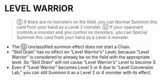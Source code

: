
# LEVEL WARRIOR  
> Ⓢ If there are no monsters on the field, you can Normal Summon this card from your hand as a Level 2 monster. Ⓤ If your opponent controls a monster and you control no monsters, you can Special Summon this card from your hand as a Level 4 monster.

*   The Ⓤ Unclassified summon effect does not start a Chain.
*   “Skill Drain” has no effect on “Level Warrior’s” Level, because “Level Warrior” is considered to already be on the field with the appropriate level. So “Skill Drain” will not cause “Level Warrior’s” Level to become 3.
*   Even if “Level Warrior” becomes Level 5 or 6 due to “Level Conversion Lab,” you can still Summon it as a Level 2 or 4 monster with its effect.

  